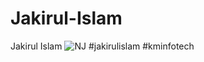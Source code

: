 # Jakirul-Islam
Jakirul Islam
![NJ](https://user-images.githubusercontent.com/124812645/223721435-20af4681-7d57-4999-8da6-4d6d72c7c9ef.png)
#jakirulislam
#kminfotech
